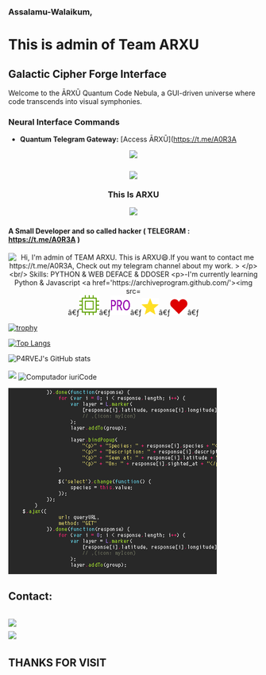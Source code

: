 ### Assalamu-Walaikum,
# This is admin of Team ARXU

## Galactic Cipher Forge Interface
Welcome to the ĀRXŪ Quantum Code Nebula, a GUI-driven universe where code transcends into visual symphonies.

### Neural Interface Commands
- **Quantum Telegram Gateway:** [Access ĀRXŪ](https://t.me/A0R3A
<p align="center"><img src="https://img.shields.io/badge/This%20Is Team ARXU-From Bangladesh-green?colorA=%23ff0000&colorB=%23017e40&style=flat-square">

<h3 align="center">

<img src="https://emoji.discord.st/emojis/768b108d-274f-4f44-a634-8477b16efce7.gif" width="25">

&nbsp; This Is ARXU &nbsp;

<img src="https://emoji.discord.st/emojis/768b108d-274f-4f44-a634-8477b16efce7.gif" width="25">

#### A Small Developer and so called hacker ( TELEGRAM : https://t.me/A0R3A )

<p align="center">
  <img src="https://github.com/matyo91/matyo91/raw/main/assets/github.gif" alt="Hi, I'm admin of TEAM ARXU. This is ARXU😄.If you want to contact me https://t.me/A0R3A, Check out my telegram channel about my work.
    >
</p>
<br/>
Skills: PYTHON & WEB DEFACE & DDOSER

-I'm currently learning Python & Javascript 
<a href='https://archiveprogram.github.com/'><img src='https://raw.githubusercontent.com/acervenky/animated-github-badges/master/assets/acbadge.gif' width='40' height='40'></a>â€ƒ<a href='https://docs.github.com/en/developers'><img src='https://raw.githubusercontent.com/acervenky/animated-github-badges/master/assets/devbadge.gif' width='40' height='40'></a>â€ƒ<a href='https://github.com/pricing'><img src='https://raw.githubusercontent.com/acervenky/animated-github-badges/master/assets/pro.gif' width='40' height='40'></a>â€ƒ<a href='https://stars.github.com/'><img src='https://raw.githubusercontent.com/acervenky/animated-github-badges/master/assets/starbadge.gif' width='35' height='35'></a>â€ƒ<a href='https://docs.github.com/en/github/supporting-the-open-source-community-with-github-sponsors'><img src='https://raw.githubusercontent.com/acervenky/animated-github-badges/master/assets/sponsorbadge.gif' width='35' height='35'></a>â€ƒ

[![trophy](https://github-profile-trophy.vercel.app/?username=Arxuishere )](https://github.com/ryo-ma/github-profile-trophy)

[![Top Langs](https://github-readme-stats.vercel.app/api/top-langs/?username=Arxuishere )](https://github.com/anuraghazra/github-readme-stats)

![P4RVEJ's GitHub stats](https://github-readme-stats.vercel.app/api?username=Arxuishere&show_icons=true&theme=chartreuse-dark)  


<img align="center" src="https://github-readme-stats.anuraghazra1.vercel.app/api/top-langs/?username=Arxuishere&layout=compact&theme=chartreuse-dark" />


<img src="https://i.pinimg.com/originals/77/ca/a3/77caa32884d735d439ade45ba37feaf2.gif" min-width="1500px" max-width="1500px" width="1500px" align="middle" alt="Computador iuriCode">


</p>





![Alt text](https://github.com/MRVIVEK-CODER/Decompiler/raw/main/106824690-8dd73a00-66ad-11eb-89e2-53e13ac6f594.gif)


<h2>Contact:<h2/>

[![](https://img.shields.io/badge/Github-black?logo=Github&logoColor=red&labelColor=black)](https://github.com/Arxuishere) <br>
[![](https://img.shields.io/badge/Telegram-black?logo=Telegram&logoColor=red&labelColor=blue)](https://t.me/teamARXU) <br>

<h2> THANKS FOR VISIT <h2\>
